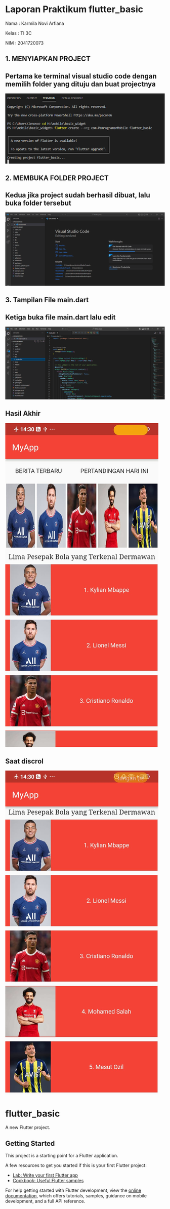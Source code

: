 # Laporan Praktikum flutter_basic

Nama : Karmila Novi Arfiana

Kelas : TI 3C

NIM : 2041720073

## 1. MENYIAPKAN PROJECT
## Pertama ke terminal visual studio code dengan memilih folder yang dituju dan buat projectnya

![EMPTY ACTIVITY](ss/1.PNG)

## 2. MEMBUKA FOLDER PROJECT
## Kedua jika project sudah berhasil dibuat, lalu buka folder tersebut

![EMPTY ACTIVITY](ss/2.PNG)

## 3. Tampilan File main.dart
## Ketiga buka file main.dart lalu edit
 
![EMPTY ACTIVITY](ss/3.PNG)

## Hasil Akhir

![EMPTY ACTIVITY](ss/4.jpg)

## Saat discrol 


![EMPTY ACTIVITY](ss/5.jpg)



# flutter_basic

A new Flutter project.

## Getting Started

This project is a starting point for a Flutter application.

A few resources to get you started if this is your first Flutter project:

- [Lab: Write your first Flutter app](https://docs.flutter.dev/get-started/codelab)
- [Cookbook: Useful Flutter samples](https://docs.flutter.dev/cookbook)

For help getting started with Flutter development, view the
[online documentation](https://docs.flutter.dev/), which offers tutorials,
samples, guidance on mobile development, and a full API reference.
